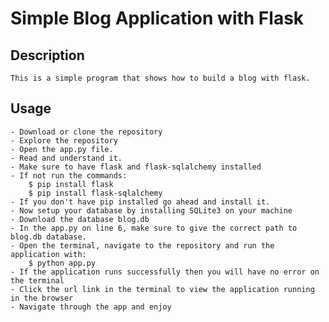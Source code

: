 # Simple Blog Application with Flask

## Description
	This is a simple program that shows how to build a blog with flask.

## Usage
	- Download or clone the repository
	- Explore the repository
	- Open the app.py file.
	- Read and understand it.
	- Make sure to have flask and flask-sqlalchemy installed
	- If not run the commands:
		$ pip install flask
		$ pip install flask-sqlalchemy
	- If you don't have pip installed go ahead and install it.
	- Now setup your database by installing SQLite3 on your machine
	- Download the database blog.db
	- In the app.py on line 6, make sure to give the correct path to blog.db database.
	- Open the terminal, navigate to the repository and run the application with:
		$ python app.py
	- If the application runs successfully then you will have no error on the terminal
	- Click the url link in the terminal to view the application running in the browser
	- Navigate through the app and enjoy